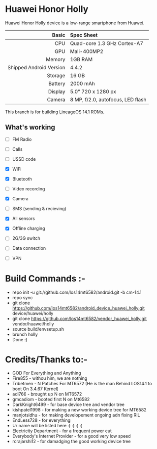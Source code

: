# Huawei Honor Holly

Huawei Honor Holly device is a low-range smartphone from Huawei.

Basic   | Spec Sheet
-------:|:-------------------------
CPU     | Quad-core 1.3 GHz Cortex-A7
GPU     | Mali-400MP2
Memory  | 1GB RAM
Shipped Android Version | 4.4.2
Storage | 16 GB
Battery | 2000 mAh
Display | 5.0" 720 x 1280 px
Camera  | 8 MP, f/2.0, autofocus, LED flash



This branch is for building LineageOS 14.1 ROMs.

## What's working
- [ ] FM Radio
- [ ] Calls
- [ ] USSD code
- [x] WiFi
- [x] Bluetooth
- [ ] Video recording
- [x] Camera
- [ ] SMS (sending & recieving)
- [x] All sensors
- [x] Offline charging
- [ ] 2G/3G switch
- [ ] Data connection
- [ ] VPN


# Build Commands :-

  * repo init -u git://github.com/los14mt6582/android.git -b cm-14.1
  * repo sync
  * git clone https://github.com/los14mt6582/android_device_huawei_holly.git device/huawei/holly
  * git clone https://github.com/los14mt6582/vendor_huawei_holly.git vendor/huawei/holly
  * source build/envsetup.sh
  * brunch holly
  * Done :)
  
# Credits/Thanks to:-
  * GOD For Everything and Anything
  * Fire855 - withou him, we are nothing
  * Tribetmen - N Patches For MT6572 (He is the man Behind LOS14.1 to boot On 3.4.67 Kernel)
  * adi766 - brought up N on MT6572
  * gmcadiom - booted first N on Mt6582
  * DarkKnight6499 - for base device tree and vendor tree
  * kishpatel1998 - for making a new working device tree for MT6582
  * manjotsidhu - for making developement ongoing adn fixing RIL
  * EndLess728 - for everything
  * Ur name will be listed here :) :) :) :)
  * Electricity Department - for a frequent power cut
  * Everybody's Internet Provider - for a good very low speed
  * rcrajarshi12 - for damadging the good working device tree
